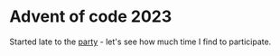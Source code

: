 # Advent of code 2023
Started late to the [party](https://adventofcode.com/2023) - let's see how much time I find to participate.
